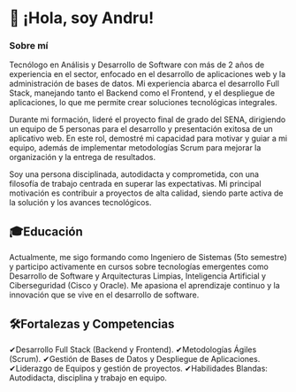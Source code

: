 # 👋 ¡Hola, soy Andru!


### Sobre mí

Tecnólogo en Análisis y Desarrollo de Software con más de 2 años de experiencia en el sector, enfocado en el desarrollo de aplicaciones web y la administración de bases de datos. Mi experiencia abarca el desarrollo Full Stack, manejando tanto el Backend como el Frontend, y el despliegue de aplicaciones, lo que me permite crear soluciones tecnológicas integrales.

Durante mi formación, lideré el proyecto final de grado del SENA, dirigiendo un equipo de 5 personas para el desarrollo y presentación exitosa de un aplicativo web. En este rol, demostré mi capacidad para motivar y guiar a mi equipo, además de implementar metodologías Scrum para mejorar la organización y la entrega de resultados.

Soy una persona disciplinada, autodidacta y comprometida, con una filosofía de trabajo centrada en superar las expectativas. Mi principal motivación es contribuir a proyectos de alta calidad, siendo parte activa de la solución y los avances tecnológicos.
## 🎓Educación

Actualmente, me sigo formando como Ingeniero de Sistemas (5to semestre) y participo activamente en cursos sobre tecnologías emergentes como Desarrollo de Software y Arquitecturas Limpias, Inteligencia Artificial y Ciberseguridad (Cisco y Oracle). Me apasiona el aprendizaje continuo y la innovación que se vive en el desarrollo de software.

## 🛠️Fortalezas y Competencias

✔Desarrollo Full Stack (Backend y Frontend).
✔Metodologías Ágiles (Scrum).
✔Gestión de Bases de Datos y Despliegue de Aplicaciones.
✔Liderazgo de Equipos y gestión de proyectos.
✔Habilidades Blandas: Autodidacta, disciplina y trabajo en equipo.
